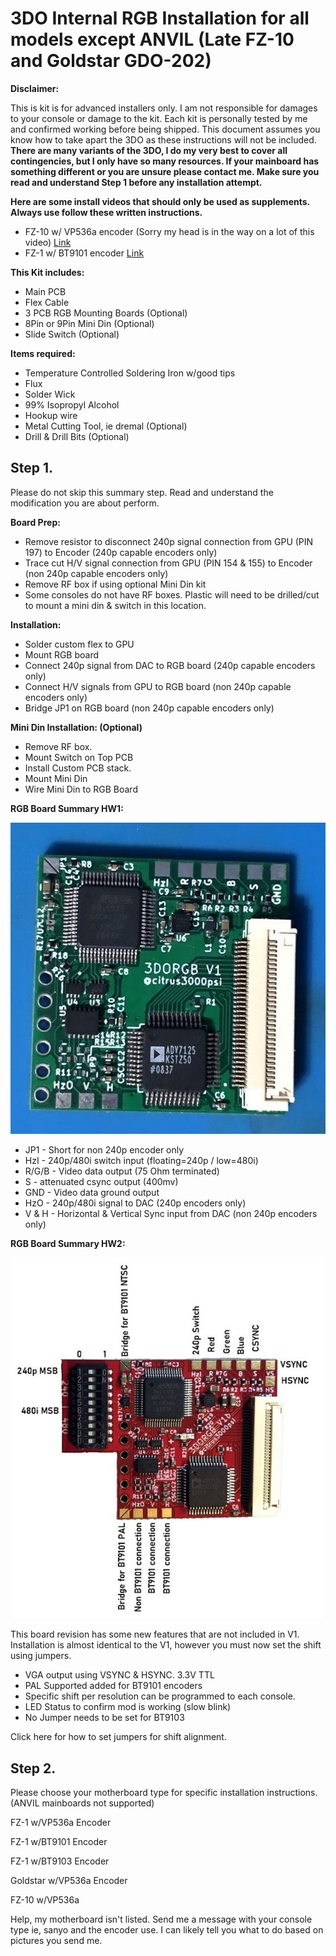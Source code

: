 # 3DO Internal RGB Installation for all models except ANVIL (Late FZ-10 and Goldstar GDO-202)
**Disclaimer:**

This is kit is for advanced installers only. I am not responsible for damages to your console or damage to the kit. Each kit is personally tested by me and confirmed working before being shipped. This document assumes you know how to take apart the 3DO as these instructions will not be included.
**There are many variants of the 3DO, I do my very best to cover all contingencies, but I only have so many resources. If your mainboard has something different or you are unsure please contact me. Make sure you read and understand Step 1 before any installation attempt.**

**Here are some install videos that should only be used as supplements. Always use follow these written instructions.**

* FZ-10 w/ VP536a encoder (Sorry my head is in the way on a lot of this video) [Link](https://www.youtube.com/watch?v=dU8e0kHD8uc)
* FZ-1 w/ BT9101 encoder [Link](https://www.youtube.com/watch?v=lCsfs_3ef5E)


**This Kit includes:**

* Main PCB
* Flex Cable
* 3 PCB RGB Mounting Boards (Optional)
* 8Pin or 9Pin Mini Din (Optional)
* Slide Switch (Optional)

**Items required:**

* Temperature Controlled Soldering Iron w/good tips
* Flux
* Solder Wick
* 99% Isopropyl Alcohol
* Hookup wire
* Metal Cutting Tool, ie dremal (Optional)
* Drill & Drill Bits (Optional)


## Step 1.
Please do not skip this summary step. Read and understand the modification you are about perform.

**Board Prep:**

* Remove resistor to disconnect 240p signal connection from GPU (PIN 197) to Encoder (240p capable encoders only)
* Trace cut H/V signal connection from GPU (PIN 154 & 155) to Encoder (non 240p capable encoders only)
* Remove RF box if using optional Mini Din kit
* Some consoles do not have RF boxes. Plastic will need to be drilled/cut to mount a mini din & switch in this location.


**Installation:**
* Solder custom flex to GPU
* Mount RGB board
* Connect 240p signal from DAC to RGB board (240p capable encoders only)
* Connect H/V signals from GPU to RGB board (non 240p capable encoders only)
* Bridge JP1 on RGB board (non 240p capable encoders only)


**Mini Din Installation: (Optional)**
* Remove RF box.
* Mount Switch on Top PCB
* Install Custom PCB stack.
* Mount Mini Din
* Wire Mini Din to RGB Board


**RGB Board Summary HW1:**

![](images/readme/hw1.jpg)

* JP1 - Short for non 240p encoder only
* HzI - 240p/480i switch input (floating=240p / low=480i)
* R/G/B - Video data output (75 Ohm terminated)
* S - attenuated csync output (400mv)
* GND - Video data ground output
* HzO - 240p/480i signal to DAC (240p encoders only)
* V & H - Horizontal & Vertical Sync input from DAC (non 240p encoders only)



**RGB Board Summary HW2:**

![](images/readme/hw2.jpg)

This board revision has some new features that are not included in V1. Installation is almost identical to the V1, however you must now set the shift using jumpers.

* VGA output using VSYNC & HSYNC. 3.3V TTL
* PAL Supported added for BT9101 encoders
* Specific shift per resolution can be programmed to each console.
* LED Status to confirm mod is working (slow blink)
* No Jumper needs to be set for BT9103

Click here for how to set jumpers for shift alignment.

## Step 2.
Please choose your motherboard type for specific installation instructions. (ANVIL mainboards not supported)

FZ-1 w/VP536a Encoder

FZ-1 w/BT9101 Encoder

FZ-1 w/BT9103 Encoder

Goldstar w/VP536a Encoder

FZ-10 w/VP536a


Help, my motherboard isn't listed. Send me a message with your console type ie, sanyo and the encoder use. I can likely tell you what to do based on pictures you send me.